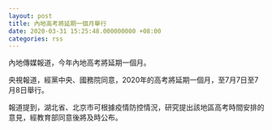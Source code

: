 ```yaml
---
layout: post
title: 內地高考將延期一個月舉行
date: 2020-03-31 15:25:48.000000000 +08:00
categories: rss
---
```


內地傳媒報道，今年內地高考將延期一個月。

央視報道，經黨中央、國務院同意，2020年的高考將延期一個月，至7月7日至7月8日舉行。

報道提到，湖北省、北京市可根據疫情防控情況，研究提出該地區高考時間安排的意見，經教育部同意後將及時公布。
